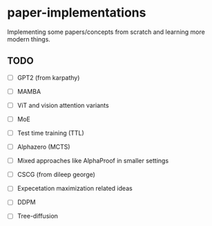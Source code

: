 # paper-implementations
Implementing some papers/concepts from scratch and learning more modern things.

## TODO
- [ ] GPT2 (from karpathy)
- [ ] MAMBA
- [ ] ViT and vision attention variants
- [ ] MoE
- [ ] Test time training (TTL)
- [ ] Alphazero (MCTS)
- [ ] Mixed approaches like AlphaProof in smaller settings
- [ ] CSCG (from dileep george)
- [ ] Expecetation maximization related ideas
- [ ] DDPM
- [ ] Tree-diffusion

